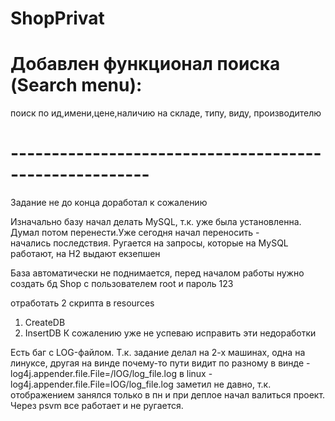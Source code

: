 # ShopPrivat

# Добавлен функционал поиска (Search menu):
поиск по ид,имени,цене,наличию на складе, типу, виду, производителю
# -------------------------------------------------------


Задание не до конца доработал к сожалению

Изначально базу начал делать MySQL, т.к. уже была установленна. Думал потом перенести.Уже сегодня начал переносить -   
начались последствия. Ругается на запросы, которые на MySQL работают, на H2 выдают екзепшен 

База автоматически не поднимается, перед началом работы нужно 
создать бд Shop с пользователем root и пароль 123

отработать 2 скрипта в resources
1. CreateDB
2. InsertDB
К сожалению уже не успеваю исправить эти недоработки

Есть баг с LOG-файлом. Т.к. задание делал на 2-х машинах, одна на линуксе, другая на винде почему-то пути видит по разному
в винде - log4j.appender.file.File=/lOG/log_file.log
в linux - log4j.appender.file.File=lOG/log_file.log
заметил не давно, т.к. отображением занялся только в пн и при деплое начал валиться проект. Через psvm все работает и не ругается.


